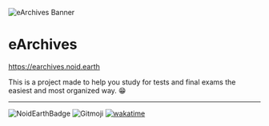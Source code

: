 ![eArchives Banner](https://i.imgur.com/bryLjhA.png)

# eArchives

https://earchives.noid.earth

This is a project made to help you study for tests and final exams the easiest and most organized way. 😁

---

![NoidEarthBadge](https://i.imgur.com/26e5uy0.png)
![Gitmoji](https://img.shields.io/badge/gitmoji-%20😜%20😍-FFDD67.svg)
[![wakatime](https://wakatime.com/badge/user/010adc07-6382-419f-87bc-0b3f507ee495/project/c2464dd6-6429-4f05-9209-cf224d5b75fb.svg)](https://wakatime.com/projects/earchives)
